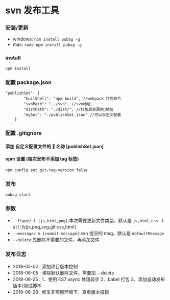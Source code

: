 # svn 发布工具

### 安装/更新

-   windows: `npm install pubsg -g`
-   mac: `sudo npm install pubsg -g`

### install

`npm install`

### 配置 package.json

```
"publishSet": {
        "builShell": "npm build", //webpack 打包命令
        "svnPath": "../svn", //svn地址
        "distPath": "./dist/", //打包后资源的地址
        "mySet": "./publishSet.json" //可以自定义配置
    }
```

### 配置 .gitignore

#### 添加 自定义配置文件的  名称 [publishSet.json]

#### npm 设置 (每次发布不添加 tag 标签)

`npm config set git-tag-version false`

### 发布

`pubsg start`

### 参数

-   `--ftype/-t [js,html,png]`:本次需要更新文件类型，默认是 `js,html,css` `-t all`:为[js,png,svg,gif,css,html]
-   `--message/-m [commit message]`:svn 提交的 msg，默认是 `defaultMessage`
-   `--delete`:先删除不需要的文件，再添加文件

### 发布日志

-   2018-05-02 : 添加项目版本控制
-   2018-06-05 : 移除默认删除文件，需要加 --delete
-   2018-06-25 : 1、使用 ES7 async 处理异步 2、babel 打包 3、添加自动发布版本/测试脚本
-   2018-06-28 : 修复非项目环境下，查看版本报错
